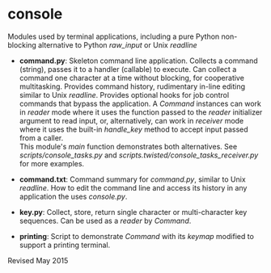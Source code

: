 
console
=======

Modules used by terminal applications, including a pure Python
non-blocking alternative to Python *raw_input* or Unix *readline* 

- **command.py**: Skeleton command line application.  Collects a
  command (string), passes it to a handler (callable) to execute.  Can
  collect a command one character at a time without blocking, for
  cooperative multitasking.  Provides command history, rudimentary
  in-line editing similar to Unix *readline*.  Provides optional hooks
  for job control commands that bypass the application.  A *Command*
  instances can work in *reader* mode where it uses the function
  passed to the *reader* initializer argument to read input, or,
  alternatively, can work in *receiver* mode where it uses the 
  built-in *handle_key* method to accept input passed from a caller.  
  This module's *main* function demonstrates both alternatives.  See
  *scripts/console_tasks.py* and *scripts.twisted/console_tasks_receiver.py* 
  for more examples.

- **command.txt**: Command summary for *command.py*, similar to Unix
   *readline*.  How to edit the command line and access its history
   in any application the uses *console.py*.

- **key.py**: Collect, store, return single character or
    multi-character key sequences.  Can be used as a *reader* by *Command*.

- **printing**: Script to demonstrate *Command* with its *keymap* modified to
      support a printing terminal.

Revised May 2015
